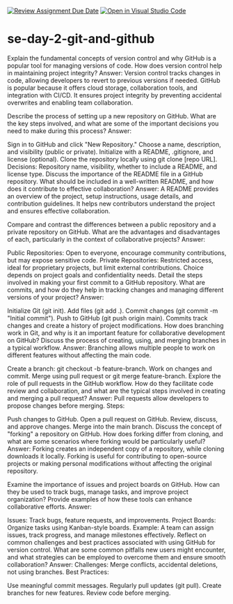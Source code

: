 [![Review Assignment Due Date](https://classroom.github.com/assets/deadline-readme-button-22041afd0340ce965d47ae6ef1cefeee28c7c493a6346c4f15d667ab976d596c.svg)](https://classroom.github.com/a/8wgCKhpZ)
[![Open in Visual Studio Code](https://classroom.github.com/assets/open-in-vscode-2e0aaae1b6195c2367325f4f02e2d04e9abb55f0b24a779b69b11b9e10269abc.svg)](https://classroom.github.com/online_ide?assignment_repo_id=18450890&assignment_repo_type=AssignmentRepo)
# se-day-2-git-and-github
Explain the fundamental concepts of version control and why GitHub is a popular tool for managing versions of code. How does version control help in maintaining project integrity?
Answer: Version control tracks changes in code, allowing developers to revert to previous versions if needed. GitHub is popular because it offers cloud storage, collaboration tools, and integration with CI/CD. It ensures project integrity by preventing accidental overwrites and enabling team collaboration.

Describe the process of setting up a new repository on GitHub. What are the key steps involved, and what are some of the important decisions you need to make during this process?
Answer:

Sign in to GitHub and click "New Repository."
Choose a name, description, and visibility (public or private).
Initialize with a README, .gitignore, and license (optional).
Clone the repository locally using git clone [repo URL].
Decisions: Repository name, visibility, whether to include a README, and license type.
Discuss the importance of the README file in a GitHub repository. What should be included in a well-written README, and how does it contribute to effective collaboration?
Answer: A README provides an overview of the project, setup instructions, usage details, and contribution guidelines. It helps new contributors understand the project and ensures effective collaboration.

Compare and contrast the differences between a public repository and a private repository on GitHub. What are the advantages and disadvantages of each, particularly in the context of collaborative projects?
Answer:

Public Repositories: Open to everyone, encourage community contributions, but may expose sensitive code.
Private Repositories: Restricted access, ideal for proprietary projects, but limit external contributions.
Choice depends on project goals and confidentiality needs.
Detail the steps involved in making your first commit to a GitHub repository. What are commits, and how do they help in tracking changes and managing different versions of your project?
Answer:

Initialize Git (git init).
Add files (git add .).
Commit changes (git commit -m "Initial commit").
Push to GitHub (git push origin main).
Commits track changes and create a history of project modifications.
How does branching work in Git, and why is it an important feature for collaborative development on GitHub? Discuss the process of creating, using, and merging branches in a typical workflow.
Answer: Branching allows multiple people to work on different features without affecting the main code.

Create a branch: git checkout -b feature-branch.
Work on changes and commit.
Merge using pull request or git merge feature-branch.
Explore the role of pull requests in the GitHub workflow. How do they facilitate code review and collaboration, and what are the typical steps involved in creating and merging a pull request?
Answer: Pull requests allow developers to propose changes before merging.
Steps:

Push changes to GitHub.
Open a pull request on GitHub.
Review, discuss, and approve changes.
Merge into the main branch.
Discuss the concept of "forking" a repository on GitHub. How does forking differ from cloning, and what are some scenarios where forking would be particularly useful?
Answer: Forking creates an independent copy of a repository, while cloning downloads it locally. Forking is useful for contributing to open-source projects or making personal modifications without affecting the original repository.

Examine the importance of issues and project boards on GitHub. How can they be used to track bugs, manage tasks, and improve project organization? Provide examples of how these tools can enhance collaborative efforts.
Answer:

Issues: Track bugs, feature requests, and improvements.
Project Boards: Organize tasks using Kanban-style boards.
Example: A team can assign issues, track progress, and manage milestones effectively.
Reflect on common challenges and best practices associated with using GitHub for version control. What are some common pitfalls new users might encounter, and what strategies can be employed to overcome them and ensure smooth collaboration?
Answer:
Challenges: Merge conflicts, accidental deletions, not using branches.
Best Practices:

Use meaningful commit messages.
Regularly pull updates (git pull).
Create branches for new features.
Review code before merging.
